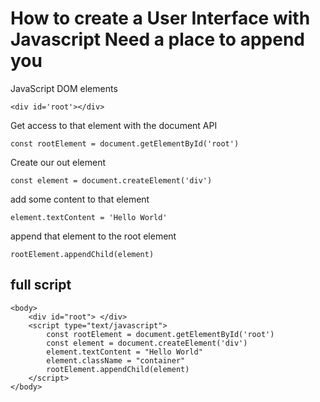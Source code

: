 # How to create a User Interface with Javascript Need a place to append you

JavaScript DOM elements

    <div id='root'></div>

Get access to that element with the document API

    const rootElement = document.getElementById('root')

Create our out element

    const element = document.createElement('div')

add some content to that element

    element.textContent = 'Hello World'

append that element to the root element

    rootElement.appendChild(element)

## full script

    <body>
        <div id="root"> </div>
        <script type="text/javascript">
            const rootElement = document.getElementById('root')
            const element = document.createElement('div')
            element.textContent = "Hello World"
            element.className = "container"
            rootElement.appendChild(element)
        </script>
    </body>
